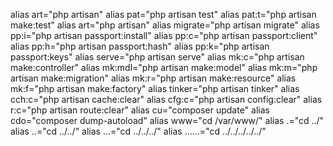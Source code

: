 alias art="php artisan"
alias pat="php artisan test"
alias pat:t="php artisan make:test"
alias art="php artisan"
alias migrate="php artisan migrate"
alias pp:i="php artisan passport:install"
alias pp:c="php artisan passport:client"
alias pp:h="php artisan passport:hash"
alias pp:k="php artisan passport:keys"
alias serve="php artisan serve"
alias mk:c="php artisan make:controller"
alias mk:mdl="php artisan make:model"
alias mk:m="php artisan make:migration"
alias mk:r="php artisan make:resource"
alias mk:f="php artisan make:factory"
alias tinker="php artisan tinker"
alias cch:c="php artisan cache:clear"
alias cfg:c="php artisan config:clear"
alias r:c="php artisan route:clear"
alias cu="composer update"
alias cdo="composer dump-autoload"
alias www="cd /var/www/"
alias .="cd ../"
alias ..="cd ../../"
alias ...="cd ../../../"
alias ......="cd ../../../../../"
